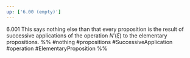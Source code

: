 ```yaml
---
up: ['6.00 (empty)']
---
```

6.001 This says nothing else than that every proposition is the result of successive applications of the operation $N'(\xi)$ to the elementary propositions.
%%
#nothing #propositions #SuccessiveApplication #operation #ElementaryProposition %%